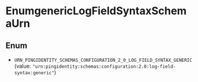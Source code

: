 

# EnumgenericLogFieldSyntaxSchemaUrn

## Enum


* `URN_PINGIDENTITY_SCHEMAS_CONFIGURATION_2_0_LOG_FIELD_SYNTAX_GENERIC` (value: `"urn:pingidentity:schemas:configuration:2.0:log-field-syntax:generic"`)



